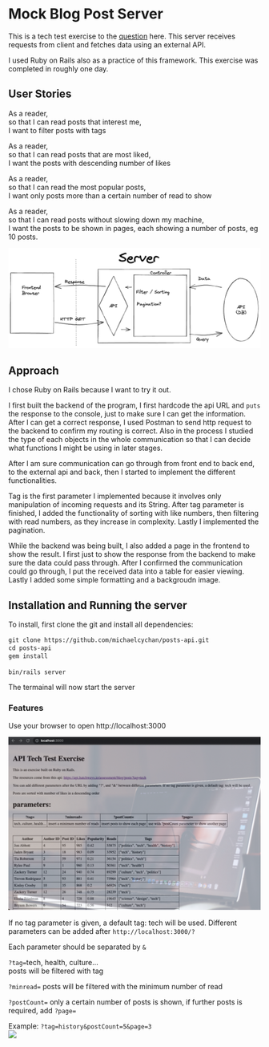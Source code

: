 # Mock Blog Post Server

This is a tech test exercise to the [question](./question.md) here. This server receives requests from client and fetches data using an external API.  

I used Ruby on Rails also as a practice of this framework. This exercise was completed in roughly one day.

## User Stories

As a reader,  
so that I can read posts that interest me,  
I want to filter posts with tags  

As a reader,  
so that I can read posts that are most liked,  
I want the posts with descending number of likes  

As a reader,  
so that I can read the most popular posts,  
I want only posts more than a certain number of read to show  

As a reader,  
so that I can read posts without slowing down my machine,  
I want the posts to be shown in pages, each showing a number of posts, eg 10 posts.  

<img src="./diagram.png">

## Approach
I chose Ruby on Rails because I want to try it out.  

I first built the backend of the program, I first hardcode the api URL and ```puts``` the response to the console, just to make sure I can get the information.  After I can get a correct response, I used Postman to send http request to the backend to confirm my routing is correct. Also in the process I studied the type of each objects in the whole communication so that I can decide what functions I might be using in later stages.  

After I am sure communication can go through from front end to back end, to the external api and back, then I started to implement the different functionalities.  

Tag is the first parameter I implemented because it involves only manipulation of incoming requests and its String. After tag parameter is finished, I added the functionality of sorting with like numbers, then filtering with read numbers, as they increase in complexity. Lastly I implemented the pagination.  

While the backend was being built, I also added a page in the frontend to show the result. I first just to show the response from the backend to make sure the data could pass through. After I confirmed the communication could go through, I put the received data into a table for easier viewing. Lastly I added some simple formatting and a backgroudn image.

## Installation and Running the server
To install, first clone the git and install all dependencies:
```
git clone https://github.com/michaelcychan/posts-api.git
cd posts-api
gem install

bin/rails server
```
The termainal will now start the server  
  
### Features
Use your browser to open http://localhost:3000  

<img src="./posts-api-1-new.png" width=750>

If no tag parameter is given, a default tag: tech will be used. Different parameters can be added after ```http://localhost:3000/?```  

Each parameter should be separated by ```&```

```?tag=```tech, health, culture...   
posts will be filtered with tag   
   
```?minread=```
posts will be filtered with the minimum number of read

```?postCount=```
only a certain number of posts is shown, if further posts is required, add ```?page=```

Example: ```?tag=history&postCount=5&page=3```   
<img src="./posts-api-2-new.png" width=750>